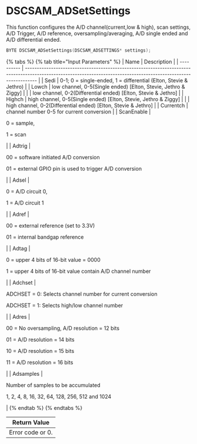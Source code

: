 # DSCSAM\_ADSetSettings

This function configures the A/D channel(current,low & high), scan settings, A/D Trigger, A/D reference, oversampling/averaging, A/D single ended and A/D differential ended.

```c
BYTE DSCSAM_ADSetSettings(DSCSAM_ADSETTINGS* settings);
```

{% tabs %}
{% tab title="Input Parameters" %}
| Name       | Description                                                                                                                                                       |
| ---------- | ----------------------------------------------------------------------------------------------------------------------------------------------------------------- |
| Sedi       | 0-1; 0 = single-ended, 1 = differential (Elton, Stevie & Jethro)                                                                                                  |
| Lowch      | low channel, 0-5(Single ended) \[Elton, Stevie, Jethro & Ziggy]                                                                                                   |
|            | low channel, 0-2(Differential ended) \[Elton, Stevie & Jethro]                                                                                                    |
| Highch     | high channel, 0-5(Single ended) \[Elton, Stevie, Jethro & Ziggy]                                                                                                  |
|            | high channel, 0-2(Differential ended) \[Elton, Stevie & Jethro]                                                                                                   |
| Currentch  | channel number 0-5 for current conversion                                                                                                                         |
| ScanEnable | <p>0 = sample,</p><p>1 = scan</p>                                                                                                                                 |
| Adtrig     | <p>00 = software initiated A/D conversion</p><p>01 = external GPIO pin is used to trigger A/D conversion</p>                                                      |
| Adsel      | <p>0 = A/D circuit 0,</p><p>1 = A/D circuit 1</p>                                                                                                                 |
| Adref      | <p>00 = external reference (set to 3.3V)</p><p>01 = internal bandgap reference</p>                                                                                |
| Adtag      | <p>0 = upper 4 bits of 16-bit value = 0000</p><p>1 = upper 4 bits of 16-bit value contain A/D channel number</p>                                                  |
| Adchset    | <p>ADCHSET = 0: Selects channel number for current conversion</p><p>ADCHSET = 1: Selects high/low channel number</p>                                              |
| Adres      | <p>00 = No oversampling, A/D resolution = 12 bits</p><p>01 = A/D resolution = 14 bits</p><p>10 = A/D resolution = 15 bits</p><p>11 = A/D resolution = 16 bits</p> |
| Adsamples  | <p>Number of samples to be accumulated</p><p>1, 2, 4, 8, 16, 32, 64, 128, 256, 512 and 1024</p>                                                                   |
{% endtab %}
{% endtabs %}

| Return Value     |
| ---------------- |
| Error code or 0. |
